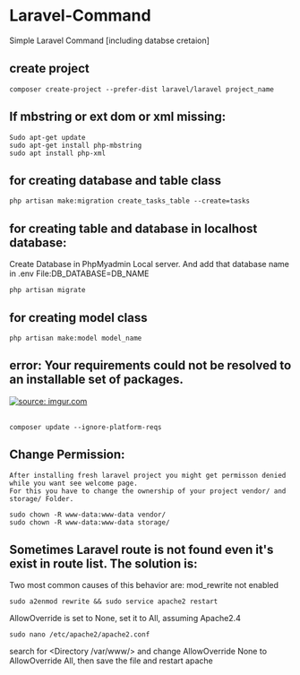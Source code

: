 # Laravel-Command
Simple Laravel Command [including databse cretaion]

create project
----------------
    composer create-project --prefer-dist laravel/laravel project_name
    
If mbstring or ext dom or xml missing:
--------------------------------------
    Sudo apt-get update
    sudo apt-get install php-mbstring
    sudo apt install php-xml

for creating database and table class
----------------------------------------
    php artisan make:migration create_tasks_table --create=tasks

for creating table and database in localhost database:
-------------------------------------------------------
Create Database in PhpMyadmin Local server. And add that database name in .env File:DB_DATABASE=DB_NAME

    php artisan migrate

for creating model class
-------------------------
    php artisan make:model model_name
    
error: Your requirements could not be resolved to an installable set of packages.
----------------------------------------------------------------------------------
<a href="https://imgur.com/8DeuJHW"><img src="https://i.imgur.com/8DeuJHW.png" title="source: imgur.com" /></a><br/><br/>

    composer update --ignore-platform-reqs
    
Change Permission:
---------------------
    After installing fresh laravel project you might get permisson denied while you want see welcome page.
    For this you have to change the ownership of your project vendor/ and storage/ Folder.
    
    sudo chown -R www-data:www-data vendor/
    sudo chown -R www-data:www-data storage/
    
Sometimes Laravel route is not found even it's exist in route list. The solution is:
------------------------------------------------------------------------------------

Two most common causes of this behavior are:
mod_rewrite not enabled

    sudo a2enmod rewrite && sudo service apache2 restart
    
AllowOverride is set to None, set it to All, assuming Apache2.4

    sudo nano /etc/apache2/apache2.conf
    
search for <Directory /var/www/> and change AllowOverride None to AllowOverride All, then save the file and restart apache
